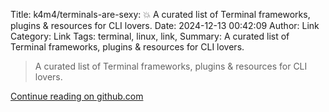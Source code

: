 Title: k4m4/terminals-are-sexy: 💥 A curated list of Terminal frameworks, plugins & resources for CLI lovers.
Date: 2024-12-13 00:42:09
Author: Link
Category: Link
Tags: terminal, linux, link, 
Summary: A curated list of Terminal frameworks, plugins & resources for CLI lovers.

> A curated list of Terminal frameworks, plugins & resources for CLI lovers.

[Continue reading on github.com](https://github.com/k4m4/terminals-are-sexy)
